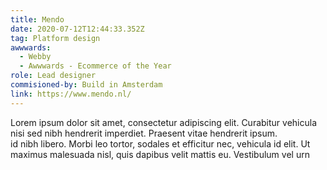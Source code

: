 ```yaml
---
title: Mendo
date: 2020-07-12T12:44:33.352Z
tag: Platform design
awwwards:
  - Webby
  - Awwwards - Ecommerce of the Year
role: Lead designer
commisioned-by: Build in Amsterdam
link: https://www.mendo.nl/
---
```

Lorem ipsum dolor sit amet, consectetur adipiscing elit. Curabitur vehicula nisi sed nibh hendrerit imperdiet. Praesent vitae hendrerit ipsum.\
id nibh libero. Morbi leo tortor, sodales et efficitur nec, vehicula id elit. Ut maximus malesuada nisl, quis dapibus velit mattis eu. Vestibulum vel urn